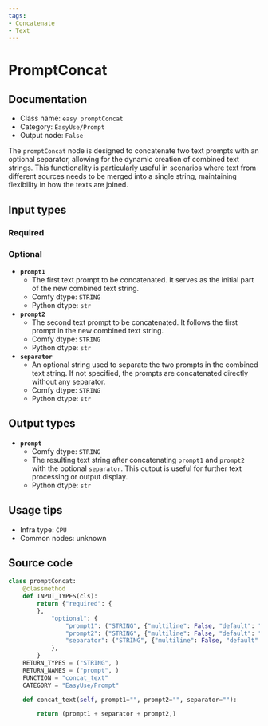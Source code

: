 ```yaml
---
tags:
- Concatenate
- Text
---
```


# PromptConcat
## Documentation
- Class name: `easy promptConcat`
- Category: `EasyUse/Prompt`
- Output node: `False`

The `promptConcat` node is designed to concatenate two text prompts with an optional separator, allowing for the dynamic creation of combined text strings. This functionality is particularly useful in scenarios where text from different sources needs to be merged into a single string, maintaining flexibility in how the texts are joined.
## Input types
### Required
### Optional
- **`prompt1`**
    - The first text prompt to be concatenated. It serves as the initial part of the new combined text string.
    - Comfy dtype: `STRING`
    - Python dtype: `str`
- **`prompt2`**
    - The second text prompt to be concatenated. It follows the first prompt in the new combined text string.
    - Comfy dtype: `STRING`
    - Python dtype: `str`
- **`separator`**
    - An optional string used to separate the two prompts in the combined text string. If not specified, the prompts are concatenated directly without any separator.
    - Comfy dtype: `STRING`
    - Python dtype: `str`
## Output types
- **`prompt`**
    - Comfy dtype: `STRING`
    - The resulting text string after concatenating `prompt1` and `prompt2` with the optional `separator`. This output is useful for further text processing or output display.
    - Python dtype: `str`
## Usage tips
- Infra type: `CPU`
- Common nodes: unknown


## Source code
```python
class promptConcat:
    @classmethod
    def INPUT_TYPES(cls):
        return {"required": {
        },
            "optional": {
                "prompt1": ("STRING", {"multiline": False, "default": "", "forceInput": True}),
                "prompt2": ("STRING", {"multiline": False, "default": "", "forceInput": True}),
                "separator": ("STRING", {"multiline": False, "default": ""}),
            },
        }
    RETURN_TYPES = ("STRING", )
    RETURN_NAMES = ("prompt", )
    FUNCTION = "concat_text"
    CATEGORY = "EasyUse/Prompt"

    def concat_text(self, prompt1="", prompt2="", separator=""):

        return (prompt1 + separator + prompt2,)

```
